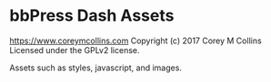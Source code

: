 # bbPress Dash Assets #
https://www.coreymcollins.com
Copyright (c) 2017 Corey M Collins
Licensed under the GPLv2 license.

Assets such as styles, javascript, and images.